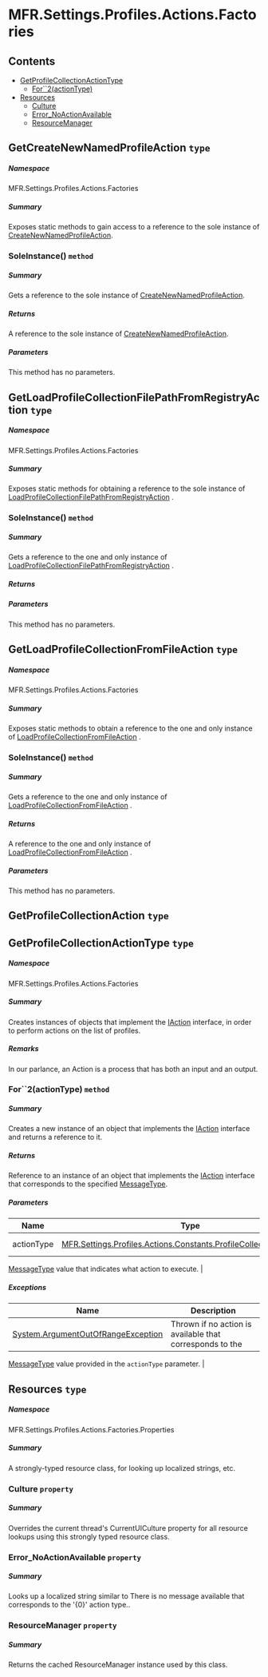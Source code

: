 <a name='assembly'></a>
# MFR.Settings.Profiles.Actions.Factories

## Contents

- [GetProfileCollectionActionType](#T-MFR-Settings-Profiles-Actions-Factories-GetProfileCollectionActionType 'MFR.Settings.Profiles.Actions.Factories.GetProfileCollectionActionType')
  - [For\`\`2(actionType)](#M-MFR-Settings-Profiles-Actions-Factories-GetProfileCollectionActionType-For``2-MFR-Settings-Profiles-Actions-Constants-ProfileCollectionActionType- 'MFR.Settings.Profiles.Actions.Factories.GetProfileCollectionActionType.For``2(MFR.Settings.Profiles.Actions.Constants.ProfileCollectionActionType)')
- [Resources](#T-MFR-Settings-Profiles-Actions-Factories-Properties-Resources 'MFR.Settings.Profiles.Actions.Factories.Properties.Resources')
  - [Culture](#P-MFR-Settings-Profiles-Actions-Factories-Properties-Resources-Culture 'MFR.Settings.Profiles.Actions.Factories.Properties.Resources.Culture')
  - [Error_NoActionAvailable](#P-MFR-Settings-Profiles-Actions-Factories-Properties-Resources-Error_NoActionAvailable 'MFR.Settings.Profiles.Actions.Factories.Properties.Resources.Error_NoActionAvailable')
  - [ResourceManager](#P-MFR-Settings-Profiles-Actions-Factories-Properties-Resources-ResourceManager 'MFR.Settings.Profiles.Actions.Factories.Properties.Resources.ResourceManager')

<a name='T-MFR-Settings-Profiles-Actions-Factories-GetCreateNewNamedProfileAction'></a>
## GetCreateNewNamedProfileAction `type`

##### Namespace

MFR.Settings.Profiles.Actions.Factories

##### Summary

Exposes static methods to gain access to a reference to the sole instance of
[CreateNewNamedProfileAction](#T-MFR-Settings-Profiles-Actions-CreateNewNamedProfileAction 'MFR.Settings.Profiles.Actions.CreateNewNamedProfileAction').

<a name='M-MFR-Settings-Profiles-Actions-Factories-GetCreateNewNamedProfileAction-SoleInstance'></a>
### SoleInstance() `method`

##### Summary

Gets a reference to the sole instance of
[CreateNewNamedProfileAction](#T-MFR-Settings-Profiles-Actions-CreateNewNamedProfileAction 'MFR.Settings.Profiles.Actions.CreateNewNamedProfileAction').

##### Returns

A reference to the sole instance of
[CreateNewNamedProfileAction](#T-MFR-Settings-Profiles-Actions-CreateNewNamedProfileAction 'MFR.Settings.Profiles.Actions.CreateNewNamedProfileAction').

##### Parameters

This method has no parameters.

<a name='T-MFR-Settings-Profiles-Actions-Factories-GetLoadProfileCollectionFilePathFromRegistryAction'></a>
## GetLoadProfileCollectionFilePathFromRegistryAction `type`

##### Namespace

MFR.Settings.Profiles.Actions.Factories

##### Summary

Exposes static methods for obtaining a reference to the sole instance of
[LoadProfileCollectionFilePathFromRegistryAction](#T-MFR-Settings-Profiles-Actions-LoadProfileCollectionFilePathFromRegistryAction 'MFR.Settings.Profiles.Actions.LoadProfileCollectionFilePathFromRegistryAction')
.

<a name='M-MFR-Settings-Profiles-Actions-Factories-GetLoadProfileCollectionFilePathFromRegistryAction-SoleInstance'></a>
### SoleInstance() `method`

##### Summary

Gets a  reference to the one and only instance of
[LoadProfileCollectionFilePathFromRegistryAction](#T-MFR-Settings-Profiles-Actions-LoadProfileCollectionFilePathFromRegistryAction 'MFR.Settings.Profiles.Actions.LoadProfileCollectionFilePathFromRegistryAction')
.

##### Returns



##### Parameters

This method has no parameters.

<a name='T-MFR-Settings-Profiles-Actions-Factories-GetLoadProfileCollectionFromFileAction'></a>
## GetLoadProfileCollectionFromFileAction `type`

##### Namespace

MFR.Settings.Profiles.Actions.Factories

##### Summary

Exposes static methods to obtain a reference to the one and only instance of
[LoadProfileCollectionFromFileAction](#T-MFR-Settings-Profiles-Actions-LoadProfileCollectionFromFileAction 'MFR.Settings.Profiles.Actions.LoadProfileCollectionFromFileAction')
.

<a name='M-MFR-Settings-Profiles-Actions-Factories-GetLoadProfileCollectionFromFileAction-SoleInstance'></a>
### SoleInstance() `method`

##### Summary

Gets a reference to the one and only instance of
[LoadProfileCollectionFromFileAction](#T-MFR-Settings-Profiles-Actions-LoadProfileCollectionFromFileAction 'MFR.Settings.Profiles.Actions.LoadProfileCollectionFromFileAction')
.

##### Returns

A reference to the one and only instance of
[LoadProfileCollectionFromFileAction](#T-MFR-Settings-Profiles-Actions-LoadProfileCollectionFromFileAction 'MFR.Settings.Profiles.Actions.LoadProfileCollectionFromFileAction')
.

##### Parameters

This method has no parameters.

<a name='T-MFR-Settings-Profiles-Actions-Factories-GetProfileCollectionAction'></a>
## GetProfileCollectionAction `type`
<a name='T-MFR-Settings-Profiles-Actions-Factories-GetProfileCollectionActionType'></a>
## GetProfileCollectionActionType `type`

##### Namespace

MFR.Settings.Profiles.Actions.Factories

##### Summary

Creates instances of objects that implement the
[IAction](#T-MFR-Messages-Actions-Interfaces-IAction 'MFR.Messages.Actions.Interfaces.IAction')
interface, in order to perform actions on the list of profiles.

##### Remarks

In our parlance, an Action is a process that has both an input and an output.

<a name='M-MFR-Settings-Profiles-Actions-Factories-GetProfileCollectionActionType-For``2-MFR-Settings-Profiles-Actions-Constants-ProfileCollectionActionType-'></a>
### For\`\`2(actionType) `method`

##### Summary

Creates a new instance of an object that implements the
[IAction](#T-MFR-Messages-Actions-Interfaces-IAction 'MFR.Messages.Actions.Interfaces.IAction')
interface and returns a reference to it.

##### Returns

Reference to an instance of an object that implements the
[IAction](#T-MFR-Messages-Actions-Interfaces-IAction 'MFR.Messages.Actions.Interfaces.IAction')
interface
that corresponds to the specified
[MessageType](#T-MFR-Messages-Constants-MessageType 'MFR.Messages.Constants.MessageType').

##### Parameters

| Name | Type | Description |
| ---- | ---- | ----------- |
| actionType | [MFR.Settings.Profiles.Actions.Constants.ProfileCollectionActionType](#T-MFR-Settings-Profiles-Actions-Constants-ProfileCollectionActionType 'MFR.Settings.Profiles.Actions.Constants.ProfileCollectionActionType') | (Required.) A
[MessageType](#T-MFR-Messages-Constants-MessageType 'MFR.Messages.Constants.MessageType')
value that
indicates what action to execute. |

##### Exceptions

| Name | Description |
| ---- | ----------- |
| [System.ArgumentOutOfRangeException](http://msdn.microsoft.com/query/dev14.query?appId=Dev14IDEF1&l=EN-US&k=k:System.ArgumentOutOfRangeException 'System.ArgumentOutOfRangeException') | Thrown if no action is available that corresponds to the
[MessageType](#T-MFR-Messages-Constants-MessageType 'MFR.Messages.Constants.MessageType')
value provided
in the `actionType` parameter. |

<a name='T-MFR-Settings-Profiles-Actions-Factories-Properties-Resources'></a>
## Resources `type`

##### Namespace

MFR.Settings.Profiles.Actions.Factories.Properties

##### Summary

A strongly-typed resource class, for looking up localized strings, etc.

<a name='P-MFR-Settings-Profiles-Actions-Factories-Properties-Resources-Culture'></a>
### Culture `property`

##### Summary

Overrides the current thread's CurrentUICulture property for all
  resource lookups using this strongly typed resource class.

<a name='P-MFR-Settings-Profiles-Actions-Factories-Properties-Resources-Error_NoActionAvailable'></a>
### Error_NoActionAvailable `property`

##### Summary

Looks up a localized string similar to There is no message available that corresponds to the '{0}' action type..

<a name='P-MFR-Settings-Profiles-Actions-Factories-Properties-Resources-ResourceManager'></a>
### ResourceManager `property`

##### Summary

Returns the cached ResourceManager instance used by this class.
